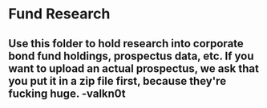 # Fund Research

## Use this folder to hold research into corporate bond fund holdings, prospectus data, etc. If you want to upload an actual prospectus, we ask that you put it in a zip file first, because they're fucking huge. -valkn0t